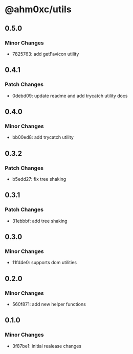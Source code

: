 # @ahm0xc/utils

## 0.5.0

### Minor Changes

- 7825763: add getFavicon utility

## 0.4.1

### Patch Changes

- 0debd09: update readme and add trycatch utility docs

## 0.4.0

### Minor Changes

- bb00ed8: add trycatch utility

## 0.3.2

### Patch Changes

- b5edd27: fix tree shaking

## 0.3.1

### Patch Changes

- 31ebbbf: add tree shaking

## 0.3.0

### Minor Changes

- 11fd4e0: supports dom utilities

## 0.2.0

### Minor Changes

- 560f871: add new helper functions

## 0.1.0

### Minor Changes

- 3f87be1: initial realease changes
